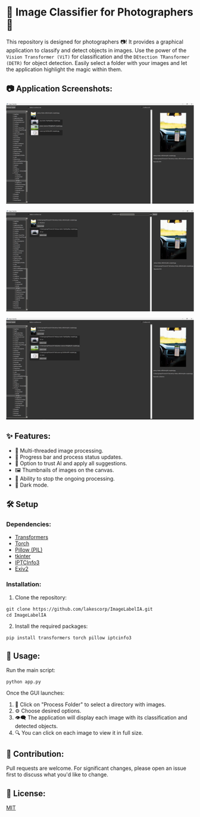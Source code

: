 # 📸 Image Classifier for Photographers 📸

This repository is designed for photographers 📷! It provides a graphical application to classify and detect objects in images. Use the power of the `Vision Transformer (ViT)` for classification and the `DEtection TRansformer (DETR)` for object detection. Easily select a folder with your images and let the application highlight the magic within them.

## 📷 Application Screenshots:

![Home Capture](images/captura-home1.png)

![Process Capture](images/captura-proceso.png)

![Tags applied capture](images/captura-aplicacion.png)

## ✨ Features:

- 🚀 Multi-threaded image processing.
- 🔄 Progress bar and process status updates.
- 🤖 Option to trust AI and apply all suggestions.
- 🖼 Thumbnails of images on the canvas.
- 🛑 Ability to stop the ongoing processing.
- 🌙 Dark mode.

## 🛠 Setup

### Dependencies:

- [Transformers](https://github.com/huggingface/transformers)
- [Torch](https://pytorch.org/)
- [Pillow (PIL)](https://python-pillow.org/)
- [tkinter](https://docs.python.org/3/library/tkinter.html)
- [IPTCInfo3](https://pypi.org/project/IPTCInfo3/)
- [Exiv2](https://www.exiv2.org/)

### Installation:

1. Clone the repository:

```
git clone https://github.com/lakescorp/ImageLabelIA.git
cd ImageLabelIA
```

2. Install the required packages:

```
pip install transformers torch pillow iptcinfo3
```

## 🚀 Usage:

Run the main script:

```
python app.py
```

Once the GUI launches:

1. 📂 Click on "Process Folder" to select a directory with images.
2. ⚙️ Choose desired options.
3. 👁‍🗨 The application will display each image with its classification and detected objects.
4. 🔍 You can click on each image to view it in full size.

## 🤝 Contribution:

Pull requests are welcome. For significant changes, please open an issue first to discuss what you'd like to change.

## 📜 License:

[MIT](https://choosealicense.com/licenses/mit/)
